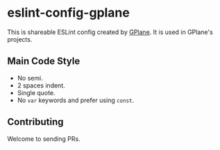 # eslint-config-gplane

This is shareable ESLint config created by [GPlane](https://github.com/g-plane).
It is used in GPlane's projects.

## Main Code Style

- No semi.
- 2 spaces indent.
- Single quote.
- No `var` keywords and prefer using `const`.

## Contributing

Welcome to sending PRs.
